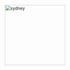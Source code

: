 
<div style="display: flex; justify-content: center;">
    <img 
        src="img/dragon.gif" 
        alt="sydney" 
        width="198" 
        height="198"
        style="display: block;"
    />
</div>
